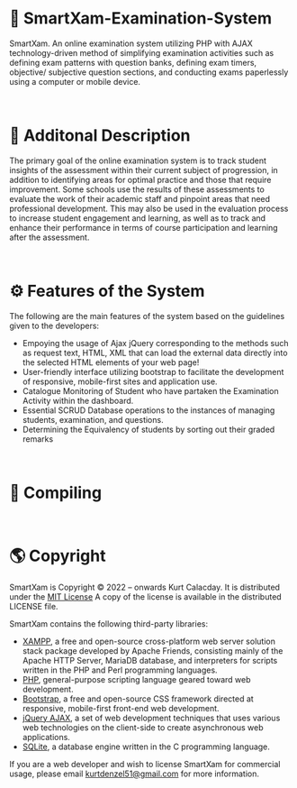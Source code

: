 # <h1 align="left"> 📜 SmartXam-Examination-System </h1>
SmartXam. An online examination system utilizing PHP with AJAX technology-driven method of simplifying examination activities such as defining exam patterns with question banks, defining exam timers, objective/ subjective question sections, and conducting exams paperlessly using a computer or mobile device.

<br>

# 📄 Additonal Description
The primary goal of the online examination system is to track student insights of the assessment within their current subject of progression, in addition to identifying areas for optimal practice and those that require improvement. Some schools use the results of these assessments to evaluate the work of their academic staff and pinpoint areas that need professional development. This may also be used in the evaluation process to increase student engagement and learning, as well as to track and enhance their performance in terms of course participation and learning after the assessment.

<br>

# ⚙ Features of the System
The following are the main features of the system based on the guidelines given to the developers:

- Empoying the usage of Ajax jQuery corresponding to the methods such as request
text, HTML, XML that can load the external data directly into the selected HTML
elements of your web page!
- User-friendly interface utilizing bootstrap to facilitate the development of
responsive, mobile-first sites and application use.
- Catalogue Monitoring of Student who have partaken the Examination Activity
within the dashboard.
- Essential SCRUD Database operations to the instances of managing students,
examination, and questions.
- Determining the Equivalency of students by sorting out their graded remarks

<br>

# 🎢 Compiling

<br>

# 🌎 Copyright
SmartXam is Copyright © 2022 – onwards Kurt Calacday. It is distributed under the <a href="https://opensource.org/licenses/MIT">MIT License</a> A copy of the license is available in the distributed LICENSE file.

SmartXam contains the following third-party libraries:
- <a href="https://www.apachefriends.org/">XAMPP</a>,  a free and open-source cross-platform web server solution stack package developed by Apache Friends, consisting mainly of the Apache HTTP Server, MariaDB database, and interpreters for scripts written in the PHP and Perl programming languages.
- <a href="https://www.php.net/">PHP</a>,  general-purpose scripting language geared toward web development.
- <a href="https://getbootstrap.com/">Bootstrap</a>,  a free and open-source CSS framework directed at responsive, mobile-first front-end web development.
- <a href="https://api.jquery.com/jquery.ajax/">jQuery AJAX</a>, a set of web development techniques that uses various web technologies on the client-side to create asynchronous web applications.
- <a href="https://www.sqlite.org/">SQLite</a>, a database engine written in the C programming language.

If you are a web developer and wish to license SmartXam for commercial usage, please email kurtdenzel51@gmail.com for more information.
